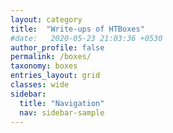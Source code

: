 ```yaml
---
layout: category
title:  "Write-ups of HTBoxes"
#date:   2020-05-23 21:03:36 +0530
author_profile: false
permalink: /boxes/
taxonomy: boxes
entries_layout: grid
classes: wide
sidebar:
  title: "Navigation"
  nav: sidebar-sample
---
```

